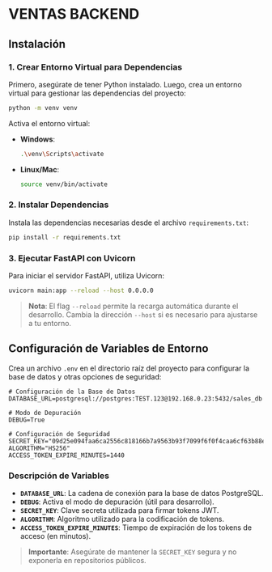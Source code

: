 # VENTAS BACKEND

## Instalación

### 1. Crear Entorno Virtual para Dependencias

Primero, asegúrate de tener Python instalado. Luego, crea un entorno virtual para gestionar las dependencias del proyecto:

```bash
python -m venv venv
```

Activa el entorno virtual:

- **Windows**:
  ```bash
  .\venv\Scripts\activate
  ```
- **Linux/Mac**:
  ```bash
  source venv/bin/activate
  ```

### 2. Instalar Dependencias

Instala las dependencias necesarias desde el archivo `requirements.txt`:

```bash
pip install -r requirements.txt
```

### 3. Ejecutar FastAPI con Uvicorn

Para iniciar el servidor FastAPI, utiliza Uvicorn:

```bash
uvicorn main:app --reload --host 0.0.0.0
```

> **Nota**: El flag `--reload` permite la recarga automática durante el desarrollo. Cambia la dirección `--host` si es necesario para ajustarse a tu entorno.

## Configuración de Variables de Entorno

Crea un archivo `.env` en el directorio raíz del proyecto para configurar la base de datos y otras opciones de seguridad:

```env
# Configuración de la Base de Datos
DATABASE_URL=postgresql://postgres:TEST.123@192.168.0.23:5432/sales_db

# Modo de Depuración
DEBUG=True

# Configuración de Seguridad
SECRET_KEY="09d25e094faa6ca2556c818166b7a9563b93f7099f6f0f4caa6cf63b88e8d3e7"
ALGORITHM="HS256"
ACCESS_TOKEN_EXPIRE_MINUTES=1440
```

### Descripción de Variables

- **`DATABASE_URL`**: La cadena de conexión para la base de datos PostgreSQL.
- **`DEBUG`**: Activa el modo de depuración (útil para desarrollo).
- **`SECRET_KEY`**: Clave secreta utilizada para firmar tokens JWT.
- **`ALGORITHM`**: Algoritmo utilizado para la codificación de tokens.
- **`ACCESS_TOKEN_EXPIRE_MINUTES`**: Tiempo de expiración de los tokens de acceso (en minutos).

> **Importante**: Asegúrate de mantener la `SECRET_KEY` segura y no exponerla en repositorios públicos.
